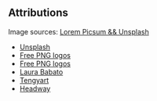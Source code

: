  <aside>
        <h2>Attributions</h2>
        <p>Image sources: <a href="https://unsplash.com/s/photos/portrait-faces-professional">Lorem Picsum && Unsplash</a></p>
        <ul>
          <li>
          <a href="https://unsplash.com/photos/a-pink-and-blue-sky-with-a-few-clouds-GLf7bAwCdYg">Unsplash
          </a>
          </li>
          <li><a href="https://www.freepnglogos.com/images/linkedin-logo-png-1854.html">Free PNG logos</a></li>
          <li><a href="https://www.canva.com/design/DAGHOVBx8vA/S9V7elYif3fagDOaRrrSrw/edit">Free PNG logos</a></li>
          <li><a href="https://unsplash.com/photos/water-on-body-of-water-during-daytime-P4MaYHgQ8HQ?utm_content=creditShareLink&utm_medium=referral&utm_source=unsplash">Laura Babato</a></li>
          <li><a href="https://unsplash.com/photos/blue-and-black-starry-night-sky-R4LqShLZxTA?utm_content=creditShareLink&utm_medium=referral&utm_source=unsplash">Tengyart</a></li>
          <li><a href="https://unsplash.com/photos/crowd-of-people-sitting-on-chairs-inside-room-F2KRf_QfCqw?utm_content=creditShareLink&utm_medium=referral&utm_source=unsplash">Headway</a></li>
        </ul>
      </aside>
